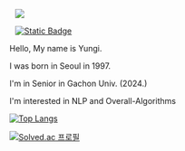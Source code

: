 <a href="https://velog.io/@dbsrlskfdk"> <img src="http://img.shields.io/badge/Velog-brightgreen?style=flat&logo=Vector Logo Zone&link=https://velog.io/@dbsrlskfdk" style="height : auto; margin-left : 10px; margin-right : 10px;"/> </a>

<a href="https//one-way-people.tistory.com"> <img alt="Static Badge" src="https://img.shields.io/badge/Tistory-orange?style=flat&logo=tistory&link=https//one-way-people.tistory.com" style="height : auto; margin-left : 10px; margin-right : 10px;"/> </a>


Hello, My name is Yungi. 

I was born in Seoul in 1997.

I'm in Senior in Gachon Univ. (2024.)

I'm interested in NLP and Overall-Algorithms

[![Top Langs](https://github-readme-stats.vercel.app/api/top-langs/?username=dbsrlskfdk&layout=compact&theme=omni&langs_count=4)](https://github.com/anuraghazra/github-readme-stats)



[![Solved.ac 프로필](http://mazassumnida.wtf/api/v2/generate_badge?boj=dbsrlskfdk)](https://solved.ac/dbsrlskfdk)
